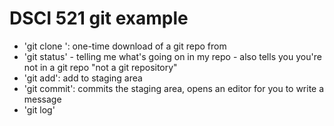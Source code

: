 # DSCI 521 git example

- 'git clone <URL>': one-time download of a git repo from <URL>
- 'git status' - telling me what's going on in my repo - also tells you you're not in a git repo "not a git repository"
- 'git add': add <FILE> to staging area
- 'git commit': commits the staging area, opens an editor for you to write a message
- 'git log'
